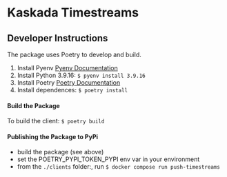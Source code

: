# Kaskada Timestreams

## Developer Instructions
The package uses Poetry to develop and build.

1. Install Pyenv [Pyenv Documentation](https://github.com/pyenv/pyenv)
1. Install Python 3.9.16: `$ pyenv install 3.9.16`
1. Install Poetry [Poetry Documentation](https://python-poetry.org/docs/)
1. Install dependences: `$ poetry install`

#### Build the Package
To build the client: `$ poetry build`

#### Publishing the Package to PyPi
* build the package (see above)
* set the POETRY_PYPI_TOKEN_PYPI env var in your environment
* from the `./clients` folder:, run `$ docker compose run push-timestreams`
